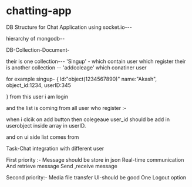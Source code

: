 # chatting-app



DB Structure for Chat Application using socket.io---


hierarchy of mongodb--

DB-Collection-Document-

their is one collection--- 'Singup' - which contain user which register 
their is another collection -- 'addcoleage' which conatiner user 


for example singup-
{
      Id:"object(1234567890)"
	name:"Akash",
	object_id:1234,
	userID:345

	

}  from this user i am login 


and the list is coming  from all user who register :-


when i clcik on add button then colegeaue user_id should be add in userobject inside array in userID.

and on ui side list comes from 



Task-Chat integration with different user 

First priority :-
Message should be store in json 
Real-time communication
And retrieve message 
Send ,receive message

Second priority:-
Media file transfer 
UI-should be good 
One Logout option


